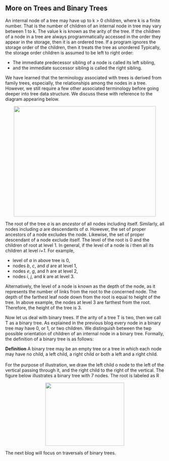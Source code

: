 ## More on Trees and Binary Trees

An internal node of a tree may have up to k > 0 children, where k is a finite number. That is the number of 
children of an internal node in tree may vary between 1 to k. The value k is known as the arity of the tree. 
If the children of a node in a tree are always programmatically accessed in the order they appear in the storage, then
it  is an ordered tree. If a program ignores the storage order of the children, then it treats the tree as unordered
Typically, the storage order children is assumed to be left to right order:
<ul>
  <li> The immediate predecessor sibling of a node is called its left sibling,</li>
  <li> and the immediate successor sibling is called the right sibling.</li>
</ul>  
We have learned that the terminology associated with trees is derived from family trees, especially, the
relationships among the nodes in a tree. However, we still require a few other 
associated terminology before going deeper into tree data structure. We discuss these with reference to the
diagram appearing below.
<p align="center">
<img src="https://github.com/rkgIITBh/data-structures.github.io/raw/gh-pages/images/tree_terminology.jpg" width="450" height="350">
 </p>
The root of the tree <i>a</i> is an <i>ancestor</i> of all nodes including itself. Similarly, all nodes including
<i>a</i> are descendants of <i>a</i>. However, the set of proper ancestors of a node excludes the node. Likewise, the
set of proper descendant of a node exclude itself. The level of the root is 0 and the children of root at level 1. In
general, if the level of a node is <i>i</i> then all its children at level <i>i+1</i>. For example,
<ul>
  <li> level of <i>a</i> in above tree is 0,</li>
  <li> nodes <i>b</i>, <i>c</i>, and <i>d</i> are at level 1,</li>
  <li> nodes <i>e</i>, <i>g</i>, and <i>h</i> are at level 2,</li> 
    <li> nodes <i>i</i>, <i>j</i>, and <i>k</i> are at level 3.</li> 
  </ul>
Alternatively, the level of a node is  known as the depth of the node, as it represents the number of links from 
the root to the concerned node. The depth of the farthest leaf node down from the root is equal to height of the
tree. In above example, the nodes at level 3 are farthest from the root. Therefore, the height of the tree is 3. 
<br>

Now let us deal with binary trees. If the arity of a tree T is two, then we call T as a binary tree. As explained in 
the previous blog
every node in a binary tree may have 0, or 1, or two children. We distinguish between the twp possible 
orientation of children of an internal node in a binary tree. Formally, the definition of a binary tree is 
as follows:
<div class="alert alert-success">
   <strong>Definition</strong> A binary tree may be an empty tree or a tree in which each node may have 
  no child, a left child, a right child or both a left and a right child.  
</div>
<br>
For the purpose of illustration, we draw the left child o node to the left of the vertical passing through 
it, and the right child to the right of the vertical. The figure below illustrates a binary tree with 7 nodes. The 
root is labeled as R 
<p align="center">
<img src="https://github.com/rkgIITBh/data-structures.github.io/raw/gh-pages/images/binary_tree.jpg" width="250" height="200">
 </p>
The next blog will focus on traversals of binary trees.
